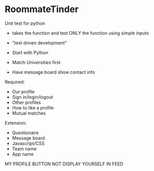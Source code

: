 # RoommateTinder

Unit test for python
- takes the function and test ONLY the function using simple inputs
- "test driven development"


- Start with Python
- Match Universities first
- Have message board show contact info

Required:
- Our profile
- Sign in/login/logout
- Other profiles
- How to like a profile
- Mutual matches

Extension:
- Questionaire
- Message board
- Javascript/CSS
- Team name
- App name

MY PROFILE BUTTON
NOT DISPLAY YOURSELF IN FEED
